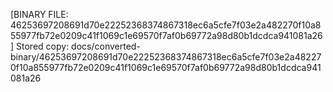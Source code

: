 [BINARY FILE: 46253697208691d70e22252368374867318ec6a5cfe7f03e2a482270f10a855977fb72e0209c41f1069c1e69570f7af0b69772a98d80b1dcdca941081a26]
Stored copy: docs/converted-binary/46253697208691d70e22252368374867318ec6a5cfe7f03e2a482270f10a855977fb72e0209c41f1069c1e69570f7af0b69772a98d80b1dcdca941081a26
